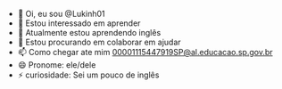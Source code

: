 - 👋 Oi, eu sou @Lukinh01
- 👀 Estou interessado em aprender 
- 🌱 Atualmente estou aprendendo inglês 
- 💞️ Estou procurando em colaborar em ajudar
- 📫 Como chegar ate mim 00001115447919SP@al.educacao.sp.gov.br
- 😄 Pronome: ele/dele
- ⚡ curiosidade: Sei um pouco de inglês 

<!---
Lukinh01/Lukinh01 is a ✨ special ✨ repository because its `README.md` (this file) appears on your GitHub profile.
You can click the Preview link to take a look at your changes.
--->
